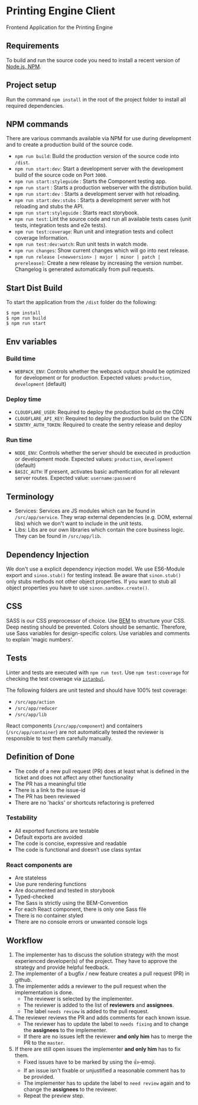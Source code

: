 # Printing Engine Client

Frontend Application for the Printing Engine

## Requirements

To build and run the source code you need to install a recent version of [Node.js, NPM](https://nodejs.org/).

## Project setup

Run the command `npm install` in the root of the project folder to install all required dependencies.

## NPM commands

There are various commands available via NPM for use during development and to create a production build of the source code.

- `npm run build`: Build the production version of the source code into `/dist`.
- `npm run start:dev`: Start a development server with the development build of the source code on Port `3000`.
- `npm run start:styleguide` : Starts the Component testing app.
- `npm run start` : Starts a production webserver with the distribution build.
- `npm run start:dev` : Starts a development server with hot reloading.
- `npm run start:dev:stubs` : Starts a development server with hot reloading and stubs the API.
- `npm run start:styleguide` : Starts react storybook.
- `npm run test`: Lint the source code and run all available tests cases (unit tests, integration tests and e2e tests).
- `npm run test:coverage`: Run unit and integration tests and collect coverage Information.
- `npm run test:dev:watch`: Run unit tests in watch mode.
- `npm run changes`: Show current changes which will go into next release.
- `npm run release [<newversion> | major | minor | patch | prerelease]`: Create a new release by increasing the version number. Changelog is generated automatically from pull requests.

## Start Dist Build

To start the application from the `/dist` folder do the following:

~~~
$ npm install
$ npm run build
$ npm run start
~~~

## Env variables

### Build time

- `WEBPACK_ENV`: Controls whether the webpack output should be optimized for development or for production. Expected values: `production`, `development` (default)

### Deploy time

- `CLOUDFLARE_USER`: Required to deploy the production build on the CDN
- `CLOUDFLARE_API_KEY`: Required to deploy the production build on the CDN
- `SENTRY_AUTH_TOKEN`: Required to create the sentry release and deploy

### Run time

- `NODE_ENV`: Controls whether the server should be executed in production or development mode. Expected values: `production`, `development` (default)
- `BASIC_AUTH`: If present, activates basic authentication for all relevant server routes. Expected value: `username:password`

## Terminology
- Services: Services are JS modules which can be found in `/src/app/service`. They wrap external dependencies (e.g. DOM, external libs) which we don't want to include in the unit tests.
- Libs: Libs are our own libraries which contain the core business logic. They can be found in `/src/app/lib`.

## Dependency Injection
We don't use a explicit dependency injection model. We use ES6-Module export and `sinon.stub()` for testing instead.
Be aware that `sinon.stub()` only stubs methods not other object properties. If you want to stub all object properties you
have to use `sinon.sandbox.create()`.

## CSS
SASS is our CSS preprocessor of choice.
Use [BEM](https://en.bem.info/) to structure your CSS. Deep nesting should be prevented.
Colors should be semantic. Therefore, use Sass variables for design-specific colors.
Use variables and comments to explain 'magic numbers'.

## Tests
Linter and tests are executed with `npm run test`.
Use `npm test:coverage` for checking the test coverage via [`istanbul`](https://github.com/gotwarlost/istanbul).

The following folders are unit tested and should have 100% test coverage:
- `/src/app/action`
- `/src/app/reducer`
- `/src/app/lib`

React components (`/src/app/component`) and containers (`/src/app/container`) are not automatically tested the reviewer is responsible to test them carefully manually.

## Definition of Done

- The code of a new pull request (PR) does at least what is defined in the ticket and does not affect any other functionality
- The PR has a meaningful title
- There is a link to the issue-id
- The PR has been reviewed
- There are no 'hacks' or shortcuts refactoring is preferred

###	Testability
- All exported functions are testable
- Default exports are avoided
- The code is concise, expressive and readable
- The code is functional and doesn’t use class syntax

### React components are
- Are stateless
- Use pure rendering functions
- Are documented and tested in storybook
- Typed-checked
- The Sass is strictly using the BEM-Convention
- For each React component, there is only one Sass file
- There is no container styled
- There are no console errors or unwanted console logs

## Workflow
1. The implementer has to discuss the solution strategy with the most experienced developer(s) of the project. They have to approve the strategy and provide helpful feedback.  
1. The implementer of a bugfix / new feature creates a pull request (PR) in github.
1. The implementer adds a reviewer to the pull request when the implementation is done.
   - The reviewer is selected by the implementer.
   - The reviewer is added to the list of **reviewers** and **assignees**.
   - The label `needs review` is added to the pull request.
1. The reviewer reviews the PR and adds comments for each known issue.
   - The reviewer has to update the label to `needs fixing` and to change the **assignees** to the implementer.
   - If there are no issues left the reviewer **and only him** has to merge the PR to the `master`.
1. If there are still open issues the implementer **and only him** has to fix them.
   - Fixed issues have to be marked by using the :+1:-emoji.
   - If an issue isn't fixable or unjustified a reasonable comment has to be provided.
   - The implementer has to update the label to `need review` again and to change the **assignees** to the reviewer.
   - Repeat the preview step.
